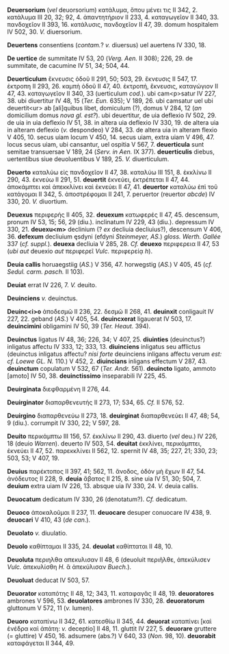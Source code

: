 **Deuersorium** (*vel* deuorsorium) κατάλυμα, ὅπου μένει τις II 342, 2.
κατάλυμα III 20, 32; 92, 4. ἀπαντητήριον II 233, 4. καταγωγεῖον II 340,
33. πανδοχεῖον II 393, 16. κατάλυσις, πανδοχεῖον II 47, 39. domum
hospitalem IV 502, 30. *V.* diuersorium.

**Deuertens** consentiens (*contam.*? *v.* diuersus) uel auertens IV
330, 18.

**De uertice** de summitate IV 53, 20 (*Verg. Aen.* II 308); 226, 29.
de summitate, de cacumine IV 51, 34; 504, 44.

**Deuerticulum** ἔκνευσις ὁδοῦ II 291, 50; 503, 29. ἔκνευσις II 547, 17.
ἐκτροπη II 293, 26. καμπὴ ὁδοῦ II 47, 40. ἐκτροπή, ἔκνευσις, καταγώγιον
II 47, 43. καταγωγεῖον II 340, 33 (uerticulum *cod.*). ubi cam\<p\>satur
IV 227, 38. ubi diuertitur IV 48, 15 (*Ter. Eun.* 635); V 189, 26. ubi
camsatur uel ubi deuertit\<ur\> ab [ali]quibus libet, domiculum (?),
domus V 284, 12 (*an* domicilium domus *nova gl. est?*). ubi
deuertitur, de uia deflexio IV 502, 29. de uia in uia deflexio IV 51,
38. in altera uia deflexio IV 330, 19. de altera uia in alteram deflexio
(*v.* despondeo) V 284, 33. de altera uia in alteram flexio V 405, 10.
secus uiam locum V 450, 14. secus uiam, extra uiam V 496, 47. locus
secus uiam, ubi cansantur, uel ospitia V 567, 7. **deuerticula** sunt
semitae transuersae V 189, 24 (*Serv. in Aen.* IX 377).
**deuerticulis** diebus, uertentibus siue deuoluentibus V 189, 25. *V.*
diuerticulum.

**Deuerto** καταλύω εἰς πανδοχεῖον II 47, 38. καταλύω III 151, 8.
ἐκκλίνω II 290, 43. ἐκνεύω II 291, 51. **deuertit** ἐκνεύει, ἐκτρέπεται
II 47, 44. ἀποκάμπτει καὶ ἀπεκκλίνει καὶ ἐκνεύει II 47, 41. **deuertor**
καταλύω ἐπὶ τοῦ κατάγομαι II 342, 5. ἀποστρέφομαι II 241, 7. peruertor
(reuertor *abcde*) IV 330, 20. *V.* diuortium.

**Deuexus** περιφερής II 405, 32. **deuexum** κατωφερές II 47, 45.
descensum, pronum IV 53, 15; 56, 29 (diu.). inclinatum IV 229, 43
(diu.). depressum IV 330, 21. **deuexu\<m\>** declinium (? *ex* decliuia
decliuius?), descensum V 406, 36. **defexum** decliuium ęsdyni (efdyni
*Steinmeyer, AS.*) *gloss. Werth. Gallée* 337 (*cf. suppl.*).
**deuexa** decliuia V 285, 28. *Cf.* **deuexo** περιφερεια II 47, 53
(*ubi aut* deuexio *aut* περιφερεῖ *Vulc.* περιφερείᾳ *h*).

**Deuia callis** horuaegstiig (*AS.*) V 356, 47. horwegstig (*AS.*) V
405, 45 (*cf. Sedul. carm. pasch.* II 103).

**Deuiat** errat IV 226, 7. *V.* deuito.

**Deuinciens** *v.* deuinctus.

**Deuinc\<i\>o** ἀποδεσμῶ II 236, 22. δεσμῶ II 268, 41. **deuinxit**
conligauit IV 227, 22. geband (*AS.*) V 405, 54. **deuincxerat**
ligauerat IV 503, 17. **deuincimini** obligamini IV 50, 39 (*Ter.*
*Heaut.* 394).

**Deuinctus** ligatus IV 48, 36; 226, 34; V 407, 25. **diuinties**
(deuinctus?) inligatus affectu IV 333, 12; 333, 13. **diuinciens**
inligatus seu afflictus (deuinctus inligatus affectu? *nisi forte*
deuinciens inligans affectu verum *est: cf. Loewe GL. N.* 110.) V 452,
2. **diuincians** inligans effectum V 287, 43. **deuinctum** copulatum V
532, 67 (*Ter. Andr.* 561). **deuincto** ligato, ammoto [amoto] IV
50, 38. **deuinctissimo** inseparabili IV 225, 45.

**Deuirginata** διεφθαρμένη II 276, 44.

**Deuirginator** διαπαρθενευτής II 273, 17; 534, 65. *Cf.* II 576, 52.

**Deuirgino** διαπαρθενεύω II 273, 18. **deuirginat** διαπαρθενεύει II
47, 48; 54, 9 (diu.). corrumpit IV 330, 22; V 597, 28.

**Deuito** περικάμπτω III 156, 57. ἐκ­κλίνω II 290, 43. diuerto (*vel*
deu.) IV 226, 18 (deuio *Warren*). deuerto IV 503, 54. **deuitat**
ἐκκλίνει, περικάμπτει, ἐκνεύει II 47, 52. παρεκκλίνει II 562, 12.
spernit IV 48, 35; 227, 21; 330, 23; 503, 53; V 407, 19.

**Deuius** παρέκτοπος II 397, 41; 562, 11. ἄνοδος, ὁδὸν μὴ ἔχων II 47,
54. ἀνόδευτος II 228, 9. **deuia** ἄβατος II 215, 8. sine uia IV 51, 30;
504, 7. **deuium** extra uiam IV 226, 13. absque uia IV 330, 24. *V.*
deuia callis.

**Deuocatum** dedicatum IV 330, 26 (denotatum?). *Cf.* dedicatum.

**Deuoco** ἀποκαλοῦμαι II 237, 11. **deuocare** desuper conuocare IV
438, 9. **deuocari** V 410, 43 (*de can.*).

**Deuolato** *v.* diuulatio.

**Deuolo** καθίπταμαι II 335, 24. **deuolat** καθίπταται II 48, 10.

**Deuoluta** περιηλθα απεκυλισαν II 48, 6 (deuoluit περιῆλθε, ἀπεκύλισεν
*Vulc.* ἀπεκυλίσθη *H.* ἅ ἀπεκύλισαν *Buech.*).

**Deuoluat** deducat IV 503, 57.

**Deuorator** καταπότης II 48, 12; 343, 11. καταφαγᾶς II 48, 19.
**deuoratores** ambrones V 596, 53. **deuolatores** ambrones IV 330, 28.
**deuoratorum** gluttonum V 572, 11 (*v.* lumen).

**Deuoro** καταπίνω II 342, 61. κατεσθίω II 345, 44. **deuorat**
καταπίνει [καὶ ἐνέδρα καὶ ἀπάτη: *v.* deceptio] II 48, 11. gluttit IV
227, 5. **deuorare** gruttere (= gluttire) V 450, 16. adsumere (abs.?) V
640, 33 (*Non.* 98, 10). **deuorabit** καταφάγεται II 344, 49.
